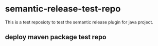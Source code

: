# semantic-release-test-repo

This is a test reposioty to test the semantic release plugin for java project.

## deploy maven package test repo
